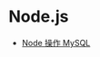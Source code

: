# Node.js

- [Node 操作 MySQL](https://github.com/renjie-run/blog/blob/master/src/node/Node%20%E6%93%8D%E4%BD%9C%20MySQL.md)
